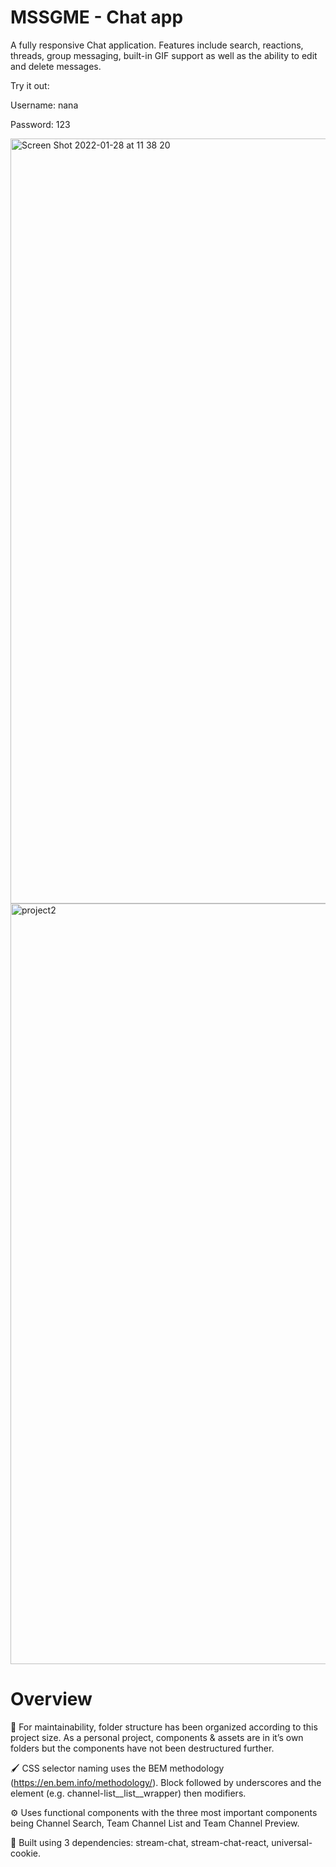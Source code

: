 # MSSGME - Chat app

A fully responsive Chat application. Features include search, reactions, threads, group messaging, built-in GIF support as well as the ability to edit and delete messages. 

Try it out:

Username: nana

Password: 123

<img width="1224" alt="Screen Shot 2022-01-28 at 11 38 20" src="https://user-images.githubusercontent.com/79977073/151477881-919906bc-4ab0-485e-8674-0ec15ecc0dab.png">

<img width="1217" alt="project2" src="https://user-images.githubusercontent.com/79977073/151477857-0cb350b1-98c1-44a8-adce-b883c556dd18.png">

# Overview
📁 For maintainability, folder structure has been organized according to this project size. As a personal project, components & assets are in it’s own folders but the components have not been destructured further.

🖌 CSS selector naming uses the BEM methodology (https://en.bem.info/methodology/). Block followed by underscores and the element (e.g. channel-list__list__wrapper) then modifiers.

⚙️ Uses functional components with the three most important components being Channel Search, Team Channel List and Team Channel Preview.

📎 Built using 3 dependencies: stream-chat, stream-chat-react, universal-cookie. 